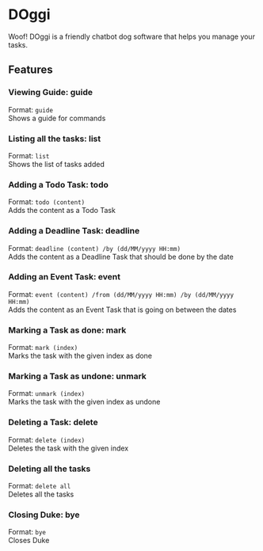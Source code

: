 # DOggi

Woof!
DOggi is a friendly chatbot dog software that helps you manage your tasks.

## Features

### Viewing Guide: guide
Format: `guide`<br>
Shows a guide for commands

### Listing all the tasks: list
Format: `list`<br>
Shows the list of tasks added

### Adding a Todo Task: todo
Format: `todo (content)`<br>
Adds the content as a Todo Task

### Adding a Deadline Task: deadline
Format: `deadline (content) /by (dd/MM/yyyy HH:mm)`<br>
Adds the content as a Deadline Task that should be done by the date

### Adding an Event Task: event
Format: `event (content) /from (dd/MM/yyyy HH:mm) /by (dd/MM/yyyy HH:mm)`<br>
Adds the content as an Event Task that is going on between the dates

### Marking a Task as done: mark
Format: `mark (index)`<br>
Marks the task with the given index as done


### Marking a Task as undone: unmark
Format: `unmark (index)`<br>
Marks the task with the given index as undone

### Deleting a Task: delete
Format: `delete (index)`<br>
Deletes the task with the given index

### Deleting all the tasks
Format: `delete all`<br>
Deletes all the tasks

### Closing Duke: bye
Format: `bye`<br>
Closes Duke
